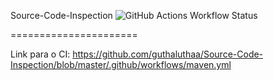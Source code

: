 Source-Code-Inspection ![GitHub Actions Workflow Status](https://img.shields.io/github/actions/workflow/status/guthaluthaa/Source-Code-Inspection/.github%2Fworkflows)


======================

Link para o CI: https://github.com/guthaluthaa/Source-Code-Inspection/blob/master/.github/workflows/maven.yml
